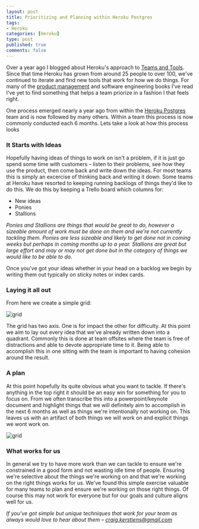 ```yaml
--- 
layout: post
title: Prioritizing and Planning within Heroku Postgres
tags: 
- Heroku
categories: [Heroku]
type: post
published: true
comments: false
---
```


Over a year ago I blogged about Heroku's approach to [Teams and Tools](http://www.craigkerstiens.com/2011/11/02/how-heroku-works-teams-tools/). Since that time Heroku has grown from around 25 people to over 100, we've continued to iterate and find new tools that work for how we do things. For many of the [product management](http://www.amazon.com/Inspired-Create-Products-Customers-Love/dp/0981690408?ref=as_li_tf_tl?ie=UTF8&tag=mypred-20&linkCode=as2&camp=1789&creative=9325&creativeASIN=0932633439) and software engineering books I've read I've yet to find something that helps a team priorize in a fashion I that feels right.

One process emerged nearly a year ago from within the [Heroku Postgres](https://postgres.heroku.com) team and is now followed by many others. Within a team this process is now commonly conducted each 6 months. Lets take a look at how this process looks
<!--more-->

### It Starts with Ideas

Hopefully having ideas of things to work on isn't a problem, if it is just go spend some time with customers – listen to their problems, see how they use the product, then come back and write down the ideas. For most teams this is simply an excercise of thinking back and writing it down. Some teams at Heroku have resorted to keeping running backlogs of things they'd like to do this. We do this by keeping a Trello board which columns for:

* New ideas
* Ponies
* Stallions

*Ponies and Stallions are things that would be great to do, however a sizeable amount of work must be done on them and we're not currently tackling them. Ponies are less sizeable and likely to get done not in coming weeks but perhaps in coming months up to a year. Stallions are great but large effort and may or may not get done but in the category of things we would like to be able to do.*

Once you've got your ideas whether in your head on a backlog we begin by writing them out typically on sticky notes or index cards.

### Laying it all out

From here we create a simple grid:

![grid](http://f.cl.ly/items/1x1J2u0g390C1u1A1R1a/Screenshot_3_8_13_10_37_AM.png)

The grid has two axis. One is for impact the other for difficulty. At this point we aim to lay out every idea that we've already written down into a quadrant. Commonly this is done at team offsites where the team is free of distractions and able to devote appropriate time to it. Being able to accomplish this in one sitting with the team is important to having cohesion around the result.

### A plan

At this point hopefully its quite obvious what you want to tackle. If there's anything in the top right it should be an easy win for something for you to focus on. From we often transcribe this into a powerpoint/keynote document and highlight things that we will definitely aim to accomplish in the next 6 months as well as things we're intentionally not working on. This leaves us with an artifact of both things we will work on and explicit things we wont work on.

![grid](http://f.cl.ly/items/2J3K2E0q2z2P0y0C0M3B/Screenshot_3_9_13_8_45_AM.png)

### What works for us

In general we try to have more work than we can tackle to ensure we're constrained in a good form and not wasting idle time of people. Ensuring we're selective about the things we're working on and that we're working on the right things works for us. We've found this simple exercise valuable for many teams to plan and ensure we're working on those right things. Of course this may not work for everyone but for our goals and culture aligns well for us.

*If you've got simple but unique techniques that work for your team as always would love to hear about them – craig.kerstiens@gmail.com*